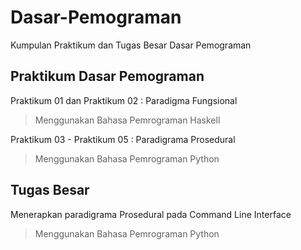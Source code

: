 # Dasar-Pemograman
Kumpulan Praktikum dan Tugas Besar Dasar Pemograman

## Praktikum Dasar Pemograman
Praktikum 01 dan Praktikum 02 : Paradigma Fungsional
> Menggunakan Bahasa Pemrograman Haskell

Praktikum 03 - Praktikum 05 : Paradigrama Prosedural
> Menggunakan Bahasa Pemrograman Python

## Tugas Besar
Menerapkan paradigrama Prosedural pada Command Line Interface
> Menggunakan Bahasa Pemrograman Python
